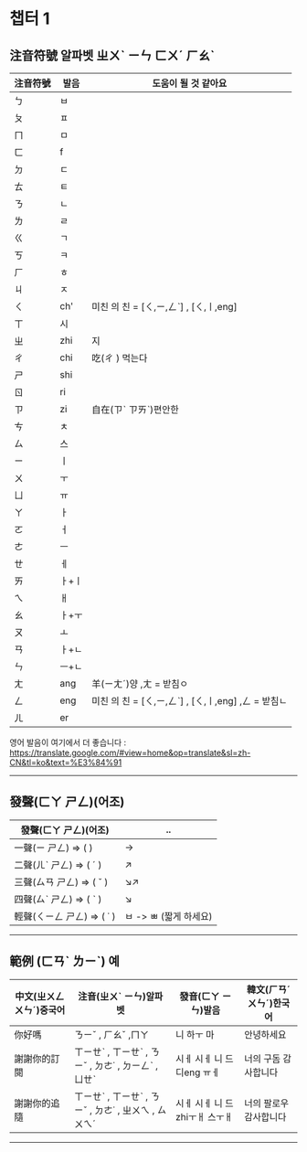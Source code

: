 챕터 1
===========================
## 注音符號   알파벳   ㄓㄨˋ ㄧㄣ ㄈㄨˊ ㄏㄠˋ

|注音符號|발음|도움이 될 것 같아요|
|---|---|---
|ㄅ|ㅂ|
|ㄆ|ㅍ|
|ㄇ|ㅁ|
|ㄈ|f|
|ㄉ|ㄷ|
|ㄊ|ㅌ|
|ㄋ|ㄴ|
|ㄌ|ㄹ|
|ㄍ|ㄱ|
|ㄎ|ㅋ|
|ㄏ|ㅎ|
|ㄐ|ㅈ|
|ㄑ|ch'|미친 의 친 = [ㄑ,ㄧ,ㄥˋ] , [ㄑ,ㅣ,eng]|
|ㄒ|시|
|ㄓ|zhi|지|
|ㄔ|chi|吃(ㄔ ) 먹는다|
|ㄕ|shi|
|ㄖ|ri|
|ㄗ|zi|自在(ㄗˋ ㄗㄞˋ)편안한|
|ㄘ|ㅊ|
|ㄙ|스|
|ㄧ|ㅣ|
|ㄨ|ㅜ|
|ㄩ|ㅠ|
|ㄚ|ㅏ|
|ㄛ|ㅓ|
|ㄜ|ㅡ|
|ㄝ|ㅔ|
|ㄞ|ㅏ+ㅣ|
|ㄟ|ㅐ|
|ㄠ|ㅏ+ㅜ|
|ㄡ|ㅗ|
|ㄢ|ㅏ+ㄴ|
|ㄣ|ㅡ+ㄴ|
|ㄤ|ang|羊(ㄧㄤˊ)양 ,ㄤ = 받침ㅇ|
|ㄥ|eng|미친 의 친 = [ㄑ,ㄧ,ㄥˋ] , [ㄑ,ㅣ,eng] ,ㄥ = 받침ㄴ|
|ㄦ|er|

영어 발음이 여기에서 더 좋습니다 : https://translate.google.com/#view=home&op=translate&sl=zh-CN&tl=ko&text=%E3%84%91

****

## 發聲(ㄈㄚ ㄕㄥ)(어조)

|發聲(ㄈㄚ ㄕㄥ)(어조)|..|
|---|---
|一聲(ㄧ ㄕㄥ) => (   )|→|
|二聲(ㄦˋ ㄕㄥ) => ( ˊ )|↗|
|三聲(ㄙㄢ ㄕㄥ) => ( ˇ )|↘↗|
|四聲(ㄙˋ ㄕㄥ) => ( ˋ )|↘|
|輕聲(ㄑㄧㄥ ㄕㄥ) => ( ˙ )|ㅂ -> ㅃ (짧게 하세요)|

****

## 範例 (ㄈㄢˋ ㄌㄧˋ) 예

|中文(ㄓㄨㄥ ㄨㄣˊ)중국어|注音(ㄓㄨˋ ㄧㄣ)알파벳|發音(ㄈㄚ ㄧㄣ)발음|韓文(ㄏㄢˊ ㄨㄣˊ)한국어|
|---|---|---|--- 
|你好嗎|ㄋㄧˇ , ㄏㄠˇ ,ㄇㄚ|니 하ㅜ 마 |안녕하세요|
|謝謝你的訂閱|ㄒㄧㄝˋ , ㄒㄧㄝˋ , ㄋㄧˇ , ㄉㄜ˙ , ㄉㄧㄥˋ , ㄩㄝˋ|시ㅔ 시ㅔ 니 드 디eng ㅠㅔ|너의 구돔 감사합니다|
|謝謝你的追隨|ㄒㄧㄝˋ , ㄒㄧㄝˋ , ㄋㄧˇ , ㄉㄜ˙ , ㄓㄨㄟ  , ㄙㄨㄟˊ|시ㅔ 시ㅔ 니 드 zhiㅜㅐ 스ㅜㅐ|너의 팔로우 감사합니다|
	
****

